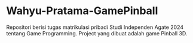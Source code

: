 # Wahyu-Pratama-GamePinball
Repositori berisi tugas matrikulasi pribadi Studi Independen Agate 2024 tentang Game Programming. Project yang dibuat adalah game Pinball 3D.
